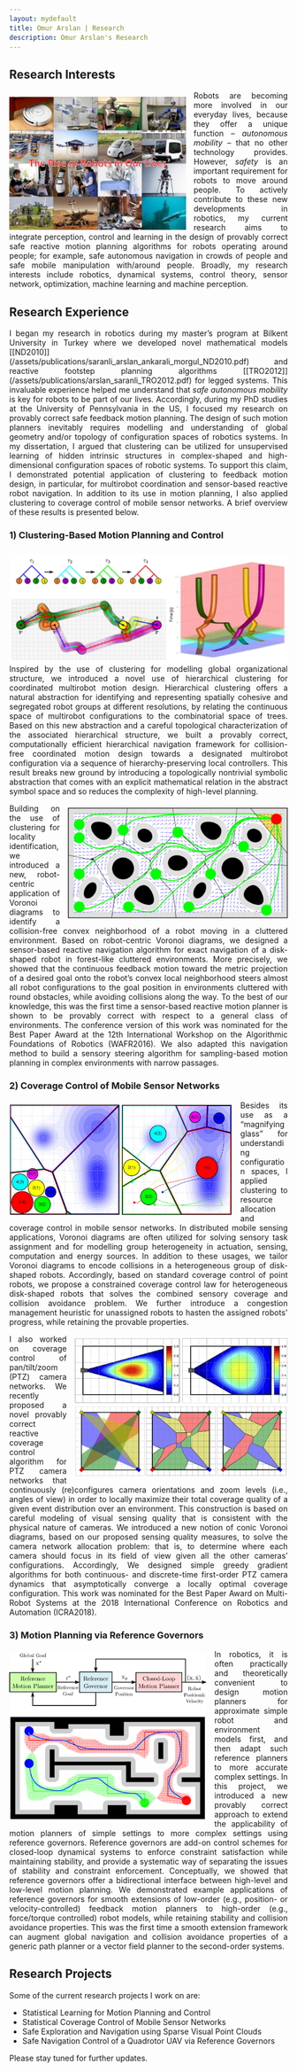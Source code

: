 ```yaml
---
layout: mydefault
title: Omur Arslan | Research
description: Omur Arslan's Research
---
```


## Research Interests

<div >
<img src="/assets/images/RobotsInOurEverydayLives2.png" alt="The Rise of Robots in Our Everyday Lives" title="The Rise of Robots in Our Everyday Lives" style="height:240px;float:left;margin-top:0.75em;padding-right:1em;">  
<p style="text-align:justify">  
Robots are becoming more involved in our everyday lives, because they offer a unique function – <em>autonomous mobility</em> – that no other technology provides. However, <em>safety</em> is an important requirement for robots to move around people. To actively contribute to these new developments in robotics, my current research aims to integrate perception, control and learning in the design of provably correct safe reactive motion planning algorithms for robots operating around people; for example, safe autonomous navigation in crowds of people and safe mobile manipulation with/around people. Broadly, my research interests include robotics, dynamical systems, control theory, sensor network, optimization, machine learning and machine perception. 
</p>
</div>  

## Research Experience

<div>
  <p style="text-align:justify;"> 
I began my research in robotics during my master’s program at Bilkent University in Turkey where we developed novel mathematical models [[ND2010]](/assets/publications/saranli_arslan_ankarali_morgul_ND2010.pdf) and reactive footstep planning algorithms [[TRO2012]](/assets/publications/arslan_saranli_TRO2012.pdf) for legged systems. This invaluable experience helped me understand that <em>safe autonomous mobility</em> is key for robots to be part of our lives. Accordingly, during my PhD studies at the University of Pennsylvania in the US, I focused my research on provably correct safe feedback motion planning.  The design of such motion planners inevitably requires modelling and understanding of global geometry and/or topology of configuration spaces of robotics systems. In my dissertation, I argued that clustering can be utilized for unsupervised learning of hidden intrinsic structures in complex-shaped and high-dimensional configuration spaces of robotic systems. To support this claim, I demonstrated potential application of clustering to feedback motion design, in particular, for multirobot coordination and sensor-based reactive robot navigation. In addition to its use in motion planning, I also applied clustering to coverage control of mobile sensor networks. A brief overview of these results is presented below.   
  </p>  
</div>

### 1) Clustering-Based Motion Planning and Control

<div>
  <img src= "/assets/images/arslan_guralnik_koditschek_TRO2016.png" alt="Coordinated Robot Navigation via Hierarchical Clustering" title="Coordinated Robot Navigation via Hierarchical Clustering" style="height:200px;float:left;margin-top:0.5em;padding-right:1em;">
  <p style="text-align:justify;"> 
Inspired by the use of clustering for modelling global organizational structure, we introduced a novel use of hierarchical clustering for coordinated multirobot motion design. Hierarchical clustering offers a natural abstraction for identifying and representing spatially cohesive and segregated robot groups at different resolutions, by relating the continuous space of multirobot configurations to the combinatorial space of trees. Based on this new abstraction and a careful topological characterization of the associated hierarchical structure, we built a provably correct, computationally efficient hierarchical navigation framework for collision-free coordinated motion design towards a designated multirobot configuration via a sequence of hierarchy-preserving local controllers. This result breaks new ground by introducing a topologically nontrivial symbolic abstraction that comes with an explicit mathematical relation in the abstract symbol space and so reduces the complexity of high-level planning.
  </p>
</div>

<div>
  <img src= "/assets/images/arslan_koditschek_WAFR2016.png" alt="Sensor-based Reactive Robot Navigation in Unknown Environments" title="Sensor-based Reactive Robot Navigation in Unknown Environments" style="height:200px;float:right;margin-top:0.5em;padding-left:1em;">
  <p style="text-align:justify;"> 
Building on the use of clustering for locality identification, we introduced a new, robot-centric application of Voronoi diagrams to identify a collision-free convex neighborhood of a robot moving in a cluttered environment. Based on robot-centric Voronoi diagrams, we designed a sensor-based reactive navigation algorithm for exact navigation of a disk-shaped robot in forest-like cluttered environments. More precisely, we showed that the continuous feedback motion toward the metric projection of a desired goal onto the robot’s convex local neighborhood steers almost all robot configurations to the goal position in environments cluttered with round obstacles, while avoiding collisions along the way. To the best of our knowledge, this was the first time a sensor-based reactive motion planner is shown to be provably correct with respect to a general class of environments. The conference version of this work was nominated for the Best Paper Award at the 12th International Workshop on the Algorithmic Foundations of Robotics (WAFR2016).  We also adapted this navigation method to build a sensory steering algorithm for sampling-based motion planning in complex environments with narrow passages.
  </p>
</div>
  

### 2) Coverage Control of Mobile Sensor Networks

<div>
  <img src= "/assets/images/arslan_koditschek_ICRA2016A.png" alt="Safe Coverage Control of Disk-shaped Robots" title="Safe Coverage Control of Disk-shaped Robots" style="height:200px;float:left;margin-top:0.5em;padding-right:1em;">
  <p style="text-align:justify;"> 
Besides its use as a “magnifying glass” for understanding configuration spaces, I applied clustering to resource allocation and coverage control in mobile sensor networks. In distributed mobile sensing applications, Voronoi diagrams are often utilized for solving sensory task assignment and for modelling group heterogeneity in actuation, sensing, computation and energy sources. In addition to these usages, we tailor Voronoi diagrams to encode collisions in a heterogeneous group of disk-shaped robots. Accordingly, based on standard coverage control of point robots, we propose a constrained coverage control law for heterogeneous disk-shaped robots that solves the combined sensory coverage and collision avoidance problem. We further introduce a congestion management heuristic for unassigned robots to hasten the assigned robots' progress, while retaining the provable properties.
  </p>
</div>  

<div>
  <img src= "/assets/images/arslan_min_koditschek_ICRA2018.png" alt="Voronoi-based Coverage Control of PTZ Cameras" title="Voronoi-based Coverage Control of PTZ Cameras" style="height:250px;float:right;margin-top:0.5em;padding-left:1em;">
  <p style="text-align:justify;"> 
I also worked on coverage control of pan/tilt/zoom (PTZ) camera networks. We recently proposed a novel provably correct reactive coverage control algorithm for PTZ camera networks that continuously (re)configures camera orientations and zoom levels (i.e., angles of view) in order to locally maximize their total coverage quality of a given event distribution over an environment. This construction is based on careful modeling of visual sensing quality that is consistent with the physical nature of cameras. We introduced a new notion of conic Voronoi diagrams, based on our proposed sensing quality measures, to solve the camera network allocation problem: that is, to determine where each camera should focus in its field of view given all the other cameras’ configurations. Accordingly, We designed simple greedy gradient algorithms for both continuous- and discrete-time first-order PTZ camera dynamics that asymptotically converge a locally optimal coverage configuration. This work was nominated for the Best Paper Award on Multi-Robot Systems at the 2018 International Conference on Robotics and Automation (ICRA2018). 
  </p>
</div>  

### 3) Motion Planning via Reference Governors 

<div>
  <img src= "/assets/images/arslan_koditschek_ICRA2017.png" alt="Motion Planning via Reference Governors" title="Motion Planning via Reference Governors" style="height:300px;float:left;margin-top:0.5em;padding-right:1em;">
  <p style="text-align:justify;"> 
In robotics, it is often practically and theoretically convenient to design motion planners for approximate simple robot and environment models first, and then adapt such reference planners to more accurate complex settings. In this project, we introduced a new provably correct approach to extend the applicability of motion planners of simple settings to more complex settings using reference governors. Reference governors are add-on control schemes for closed-loop dynamical systems to enforce constraint satisfaction while maintaining stability, and provide a systematic way of separating the issues of stability and constraint enforcement. Conceptually, we showed that reference governors offer a bidirectional interface between high-level and low-level motion planning. We demonstrated example applications of reference governors for smooth extensions of low-order (e.g., position- or velocity-controlled) feedback motion planners to high-order (e.g., force/torque controlled) robot models, while retaining stability and collision avoidance properties. This was the first time a smooth extension framework can augment global navigation and collision avoidance properties of a generic path planner or a vector field planner to the second-order systems. 
  </p>
</div>

## Research Projects

Some of the current research projects I work on are:

<ul>
  <li> Statistical Learning for Motion Planning and Control </li>
  <li> Statistical Coverage Control of Mobile Sensor Networks </li>
  <li> Safe Exploration and Navigation using Sparse Visual Point Clouds </li>
  <li> Safe Navigation Control of a Quadrotor UAV via Reference Governors </li>
</ul>    

Please stay tuned for further updates.


